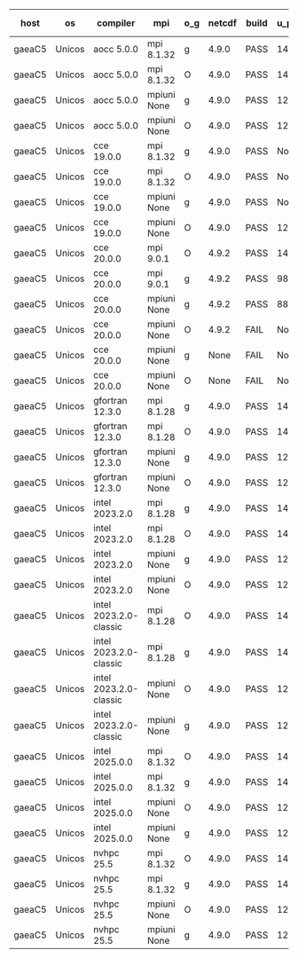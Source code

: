 

| host     | os       | compiler                              | mpi                      | o_g        | netcdf        | build       | u_pass          | u_fail          | s_pass            | s_fail            | e_pass             | e_fail             | nuopc_pass       | nuopc_fail       | artifacts link          |
|----------|----------|---------------------------------------|--------------------------|------------|---------------|-------------|-----------------|-----------------|-------------------|-------------------|--------------------|--------------------|------------------|------------------|-------------------------|
| gaeaC5 | Unicos | aocc 5.0.0 | mpi 8.1.32  | g | 4.9.0  | PASS | 14330 | 1 | 51 | 0 | 81 | 0 | 63 | 0 | <a href="https://github.com/esmf-org/esmf-test-artifacts/tree/4d6b84027d1de22b300531a32ccbe65e770c5e75/feature_porting/aocc/5.0.0/g/mpi/8.1.32" target="_blank">4d6b840</a> | 
| gaeaC5 | Unicos | aocc 5.0.0 | mpi 8.1.32  | O | 4.9.0  | PASS | 14330 | 1 | 51 | 0 | 81 | 0 | 63 | 0 | <a href="https://github.com/esmf-org/esmf-test-artifacts/tree/844b1423d549f24ed6fb2f5415ae85120cc4ccac/feature_porting/aocc/5.0.0/O/mpi/8.1.32" target="_blank">844b142</a> | 
| gaeaC5 | Unicos | aocc 5.0.0 | mpiuni None  | g | 4.9.0  | PASS | 12660 | 0 | 9 | 0 | 43 | 0 | None | None | <a href="https://github.com/esmf-org/esmf-test-artifacts/tree/0bed4c1b91d843e7fdbfb4cbdfa1043b8aac62a6/feature_porting/aocc/5.0.0/g/mpiuni/None" target="_blank">0bed4c1</a> | 
| gaeaC5 | Unicos | aocc 5.0.0 | mpiuni None  | O | 4.9.0  | PASS | 12660 | 0 | 9 | 0 | 43 | 0 | None | None | <a href="https://github.com/esmf-org/esmf-test-artifacts/tree/2270f03b049886a5818ff6c358de8ccf08857e0a/feature_porting/aocc/5.0.0/O/mpiuni/None" target="_blank">2270f03</a> | 
| gaeaC5 | Unicos | cce 19.0.0 | mpi 8.1.32  | g | 4.9.0  | PASS | None | None | None | None | None | None | None | None | <a href="https://github.com/esmf-org/esmf-test-artifacts/tree/e526c619cdd1d1ea176ec441469b3a152a8ba8bf/feature_porting/cce/19.0.0/g/mpi/8.1.32" target="_blank">e526c61</a> | 
| gaeaC5 | Unicos | cce 19.0.0 | mpi 8.1.32  | O | 4.9.0  | PASS | None | None | None | None | None | None | None | None | <a href="https://github.com/esmf-org/esmf-test-artifacts/tree/ca1a1a3663e504c1c4c596e0856839e05c21db54/feature_porting/cce/19.0.0/O/mpi/8.1.32" target="_blank">ca1a1a3</a> | 
| gaeaC5 | Unicos | cce 19.0.0 | mpiuni None  | g | 4.9.0  | PASS | None | None | None | None | None | None | None | None | <a href="https://github.com/esmf-org/esmf-test-artifacts/tree/1944ddb3d999a34152df845a3b7a26d10c0d2964/feature_porting/cce/19.0.0/g/mpiuni/None" target="_blank">1944ddb</a> | 
| gaeaC5 | Unicos | cce 19.0.0 | mpiuni None  | O | 4.9.0  | PASS | 12616 | 44 | None | None | None | None | None | None | <a href="https://github.com/esmf-org/esmf-test-artifacts/tree/b768efe500d1d01c450c1c49c61f1566c87ac031/feature_porting/cce/19.0.0/O/mpiuni/None" target="_blank">b768efe</a> | 
| gaeaC5 | Unicos | cce 20.0.0 | mpi 9.0.1  | O | 4.9.2  | PASS | 14289 | 42 | 49 | 2 | 80 | 1 | 61 | 2 | <a href="https://github.com/esmf-org/esmf-test-artifacts/tree/f107361bf858a1092506275178438699a610939e/feature_porting/cce/20.0.0/O/mpi/9.0.1" target="_blank">f107361</a> | 
| gaeaC5 | Unicos | cce 20.0.0 | mpi 9.0.1  | g | 4.9.2  | PASS | 9887 | 4174 | 49 | 2 | 77 | 4 | 61 | 2 | <a href="https://github.com/esmf-org/esmf-test-artifacts/tree/b333232985a078443e5216bb50d867adf668c966/feature_porting/cce/20.0.0/g/mpi/9.0.1" target="_blank">b333232</a> | 
| gaeaC5 | Unicos | cce 20.0.0 | mpiuni None  | g | 4.9.2  | PASS | 8895 | 3765 | 9 | 0 | 42 | 1 | None | None | <a href="https://github.com/esmf-org/esmf-test-artifacts/tree/4b1ef808241754809c0d2b1d418f92ff0ab16246/feature_porting/cce/20.0.0/g/mpiuni/None" target="_blank">4b1ef80</a> | 
| gaeaC5 | Unicos | cce 20.0.0 | mpiuni None  | O | 4.9.2  | FAIL | None | None | None | None | None | None | None | None | <a href="https://github.com/esmf-org/esmf-test-artifacts/tree/7b599d52c226ce5fbecf13c5cd44509d6b056322/feature_porting/cce/20.0.0/O/mpiuni/None" target="_blank">7b599d5</a> | 
| gaeaC5 | Unicos | cce 20.0.0 | mpiuni None  | g | None  | FAIL | None | None | None | None | None | None | None | None | <a href="https://github.com/esmf-org/esmf-test-artifacts/tree/a2b88647970b6b5b7614527c7f1e09cbc932d045/feature_porting/cce/20.0.0/g/mpiuni/None" target="_blank">a2b8864</a> | 
| gaeaC5 | Unicos | cce 20.0.0 | mpiuni None  | O | None  | FAIL | None | None | None | None | None | None | None | None | <a href="https://github.com/esmf-org/esmf-test-artifacts/tree/0bbcd77a1c40db47158cc879e49241913607cb69/feature_porting/cce/20.0.0/O/mpiuni/None" target="_blank">0bbcd77</a> | 
| gaeaC5 | Unicos | gfortran 12.3.0 | mpi 8.1.28  | g | 4.9.0  | PASS | 14331 | 0 | 51 | 0 | 81 | 0 | 63 | 0 | <a href="https://github.com/esmf-org/esmf-test-artifacts/tree/ef6faf85e822affd75e8e2bc8bd4ca2f89dcd888/feature_porting/gfortran/12.3.0/g/mpi/8.1.28" target="_blank">ef6faf8</a> | 
| gaeaC5 | Unicos | gfortran 12.3.0 | mpi 8.1.28  | O | 4.9.0  | PASS | 14331 | 0 | 51 | 0 | 81 | 0 | 63 | 0 | <a href="https://github.com/esmf-org/esmf-test-artifacts/tree/6ea190836b88c2eb84052498161e91d3654db990/feature_porting/gfortran/12.3.0/O/mpi/8.1.28" target="_blank">6ea1908</a> | 
| gaeaC5 | Unicos | gfortran 12.3.0 | mpiuni None  | g | 4.9.0  | PASS | 12660 | 0 | 9 | 0 | 43 | 0 | None | None | <a href="https://github.com/esmf-org/esmf-test-artifacts/tree/e7c00dcb47639011b32ba2c821cd4b83ef9bf434/feature_porting/gfortran/12.3.0/g/mpiuni/None" target="_blank">e7c00dc</a> | 
| gaeaC5 | Unicos | gfortran 12.3.0 | mpiuni None  | O | 4.9.0  | PASS | 12660 | 0 | 9 | 0 | 43 | 0 | None | None | <a href="https://github.com/esmf-org/esmf-test-artifacts/tree/4d4434cd9e94430d3f08b5326594ac4a48beaefc/feature_porting/gfortran/12.3.0/O/mpiuni/None" target="_blank">4d4434c</a> | 
| gaeaC5 | Unicos | intel 2023.2.0 | mpi 8.1.28  | g | 4.9.0  | PASS | 14331 | 0 | 51 | 0 | 81 | 0 | 63 | 0 | <a href="https://github.com/esmf-org/esmf-test-artifacts/tree/1c041535d908a4bc30686410931746ad92b8d572/feature_porting/intel/2023.2.0/g/mpi/8.1.28" target="_blank">1c04153</a> | 
| gaeaC5 | Unicos | intel 2023.2.0 | mpi 8.1.28  | O | 4.9.0  | PASS | 14331 | 0 | 51 | 0 | 81 | 0 | 63 | 0 | <a href="https://github.com/esmf-org/esmf-test-artifacts/tree/a472e27b7d22f12b3a642037d069e1c3ab72e84f/feature_porting/intel/2023.2.0/O/mpi/8.1.28" target="_blank">a472e27</a> | 
| gaeaC5 | Unicos | intel 2023.2.0 | mpiuni None  | g | 4.9.0  | PASS | 12660 | 0 | 9 | 0 | 43 | 0 | None | None | <a href="https://github.com/esmf-org/esmf-test-artifacts/tree/0cc9cebea15c2f6f0f1c0445280dd0a69577e444/feature_porting/intel/2023.2.0/g/mpiuni/None" target="_blank">0cc9ceb</a> | 
| gaeaC5 | Unicos | intel 2023.2.0 | mpiuni None  | O | 4.9.0  | PASS | 12660 | 0 | 9 | 0 | 43 | 0 | None | None | <a href="https://github.com/esmf-org/esmf-test-artifacts/tree/7da403882e646c8c76911d0c84e2690e7cd7d46c/feature_porting/intel/2023.2.0/O/mpiuni/None" target="_blank">7da4038</a> | 
| gaeaC5 | Unicos | intel 2023.2.0-classic | mpi 8.1.28  | O | 4.9.0  | PASS | 14331 | 0 | 51 | 0 | 81 | 0 | 63 | 0 | <a href="https://github.com/esmf-org/esmf-test-artifacts/tree/ccc05354ee2f1e015f633cfc1c08da36c461114a/feature_porting/intel/2023.2.0-classic/O/mpi/8.1.28" target="_blank">ccc0535</a> | 
| gaeaC5 | Unicos | intel 2023.2.0-classic | mpi 8.1.28  | g | 4.9.0  | PASS | 14331 | 0 | 51 | 0 | 81 | 0 | 63 | 0 | <a href="https://github.com/esmf-org/esmf-test-artifacts/tree/405e821dd21732b765d12873903c22aa9778b291/feature_porting/intel/2023.2.0-classic/g/mpi/8.1.28" target="_blank">405e821</a> | 
| gaeaC5 | Unicos | intel 2023.2.0-classic | mpiuni None  | O | 4.9.0  | PASS | 12660 | 0 | 9 | 0 | 43 | 0 | None | None | <a href="https://github.com/esmf-org/esmf-test-artifacts/tree/da328b896c64990021765e1b56821da75fe5e2c3/feature_porting/intel/2023.2.0-classic/O/mpiuni/None" target="_blank">da328b8</a> | 
| gaeaC5 | Unicos | intel 2023.2.0-classic | mpiuni None  | g | 4.9.0  | PASS | 12660 | 0 | 9 | 0 | 43 | 0 | None | None | <a href="https://github.com/esmf-org/esmf-test-artifacts/tree/2b388f83e881605ed4084120f2301e13f150a484/feature_porting/intel/2023.2.0-classic/g/mpiuni/None" target="_blank">2b388f8</a> | 
| gaeaC5 | Unicos | intel 2025.0.0 | mpi 8.1.32  | O | 4.9.0  | PASS | 14331 | 0 | 51 | 0 | 81 | 0 | 63 | 0 | <a href="https://github.com/esmf-org/esmf-test-artifacts/tree/e6e8fc71f7ae99ab73ec53235080fd1305169d8d/feature_porting/intel/2025.0.0/O/mpi/8.1.32" target="_blank">e6e8fc7</a> | 
| gaeaC5 | Unicos | intel 2025.0.0 | mpi 8.1.32  | g | 4.9.0  | PASS | 14331 | 0 | 51 | 0 | 81 | 0 | 63 | 0 | <a href="https://github.com/esmf-org/esmf-test-artifacts/tree/24d9802dc52bfd75661e5947798bee6437fe171a/feature_porting/intel/2025.0.0/g/mpi/8.1.32" target="_blank">24d9802</a> | 
| gaeaC5 | Unicos | intel 2025.0.0 | mpiuni None  | O | 4.9.0  | PASS | 12660 | 0 | 9 | 0 | 43 | 0 | None | None | <a href="https://github.com/esmf-org/esmf-test-artifacts/tree/934badff28359b42e8be310eb0a9acd1f20ef8e5/feature_porting/intel/2025.0.0/O/mpiuni/None" target="_blank">934badf</a> | 
| gaeaC5 | Unicos | intel 2025.0.0 | mpiuni None  | g | 4.9.0  | PASS | 12660 | 0 | 9 | 0 | 43 | 0 | None | None | <a href="https://github.com/esmf-org/esmf-test-artifacts/tree/17352ceb1b7403f610af3df0fe4bf2f4895ac713/feature_porting/intel/2025.0.0/g/mpiuni/None" target="_blank">17352ce</a> | 
| gaeaC5 | Unicos | nvhpc 25.5 | mpi 8.1.32  | O | 4.9.0  | PASS | 14331 | 0 | 51 | 0 | 81 | 0 | 63 | 0 | <a href="https://github.com/esmf-org/esmf-test-artifacts/tree/6a9ab2a529f23922edac004fe6856986430b75d7/feature_porting/nvhpc/25.5/O/mpi/8.1.32" target="_blank">6a9ab2a</a> | 
| gaeaC5 | Unicos | nvhpc 25.5 | mpi 8.1.32  | g | 4.9.0  | PASS | 14331 | 0 | 51 | 0 | 81 | 0 | 63 | 0 | <a href="https://github.com/esmf-org/esmf-test-artifacts/tree/ce18c284040b6ff543417c15185281a80397bf00/feature_porting/nvhpc/25.5/g/mpi/8.1.32" target="_blank">ce18c28</a> | 
| gaeaC5 | Unicos | nvhpc 25.5 | mpiuni None  | O | 4.9.0  | PASS | 12660 | 0 | 9 | 0 | 43 | 0 | None | None | <a href="https://github.com/esmf-org/esmf-test-artifacts/tree/658a90dd187cce4d39c28949f3c77d84300eefbf/feature_porting/nvhpc/25.5/O/mpiuni/None" target="_blank">658a90d</a> | 
| gaeaC5 | Unicos | nvhpc 25.5 | mpiuni None  | g | 4.9.0  | PASS | 12660 | 0 | 9 | 0 | 43 | 0 | None | None | <a href="https://github.com/esmf-org/esmf-test-artifacts/tree/c88d2c6fd88b6408bf84302aaaf59eeb22a3c5a3/feature_porting/nvhpc/25.5/g/mpiuni/None" target="_blank">c88d2c6</a> | 
